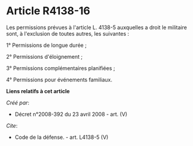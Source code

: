# Article R4138-16

Les permissions prévues à l'article L. 4138-5 auxquelles a droit le militaire sont, à l'exclusion de toutes autres, les
suivantes : 

1° Permissions de longue durée ; 

2° Permissions d'éloignement ; 

3° Permissions complémentaires planifiées ; 

4° Permissions pour événements familiaux.

**Liens relatifs à cet article**

_Créé par_:

  - Décret n°2008-392 du 23 avril 2008 - art. (V)

_Cite_:

  - Code de la défense. - art. L4138-5 (V)

